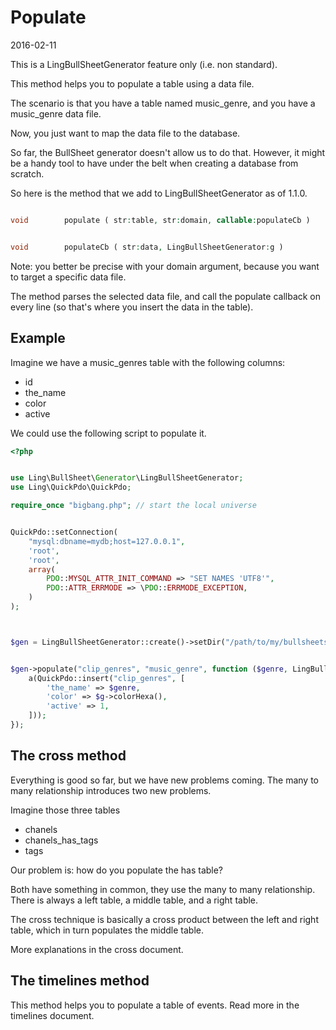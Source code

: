 Populate
==============
2016-02-11



This is a LingBullSheetGenerator feature only (i.e. non standard).


This method helps you to populate a table using a data file.


The scenario is that you have a table named music_genre, and you have a music_genre data file.

Now, you just want to map the data file to the database.

So far, the BullSheet generator doesn't allow us to do that.
However, it might be a handy tool to have under the belt when 
creating a database from scratch.


So here is the method that we add to LingBullSheetGenerator as of 1.1.0.


```php 

void        populate ( str:table, str:domain, callable:populateCb )


void        populateCb ( str:data, LingBullSheetGenerator:g )


```




Note: you better be precise with your domain argument, because you want to target a specific
data file.


The method parses the selected data file, and call the populate callback 
on every line (so that's where you insert the data in the table).




Example
----------

Imagine we have a music_genres table with the following columns:

- id
- the_name
- color
- active



We could use the following script to populate it.


```php
<?php


use Ling\BullSheet\Generator\LingBullSheetGenerator;
use Ling\QuickPdo\QuickPdo;

require_once "bigbang.php"; // start the local universe


QuickPdo::setConnection(
    "mysql:dbname=mydb;host=127.0.0.1",
    'root',
    'root',
    array(
        PDO::MYSQL_ATTR_INIT_COMMAND => "SET NAMES 'UTF8'",
        PDO::ATTR_ERRMODE => \PDO::ERRMODE_EXCEPTION,
    )
);



$gen = LingBullSheetGenerator::create()->setDir("/path/to/my/bullsheets");


$gen->populate("clip_genres", "music_genre", function ($genre, LingBullSheetGenerator $g) {
    a(QuickPdo::insert("clip_genres", [
        'the_name' => $genre,
        'color' => $g->colorHexa(),
        'active' => 1,
    ]));
});
```





The cross method
------------------------

Everything is good so far, but we have new problems coming.
The many to many relationship introduces two new problems.


Imagine those three tables

- chanels
- chanels_has_tags
- tags


Our problem is: how do you populate the has table?

Both have something in common, they use the many to many relationship.
There is always a left table, a middle table, and a right table.

The cross technique is basically a cross product between the left and right table, 
which in turn populates the middle table.

More explanations in the cross document.





The timelines method
------------------------

This method helps you to populate a table of events.
Read more in the timelines document.






